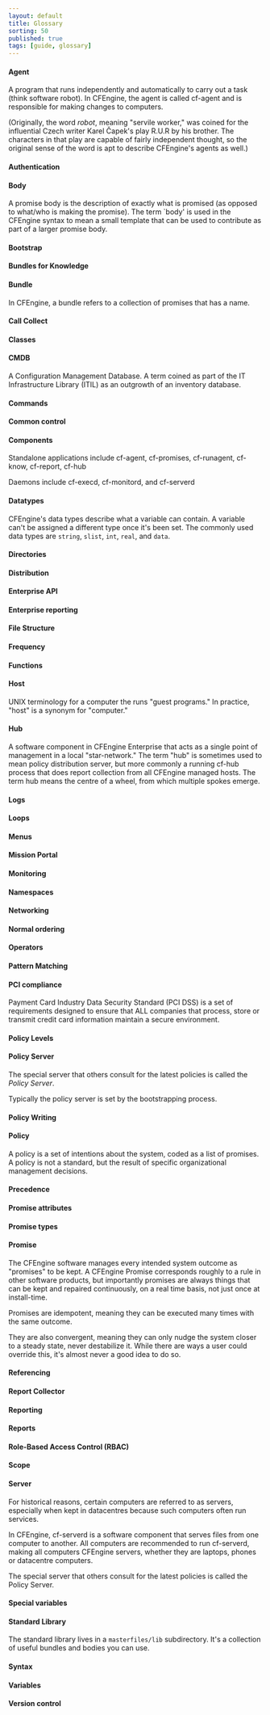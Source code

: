 ```yaml
---
layout: default
title: Glossary
sorting: 50
published: true
tags: [guide, glossary]
---
```


#### Agent

A program that runs independently and automatically to carry out a task (think software robot). In CFEngine, the agent is called cf-agent and is responsible for making changes to computers.

(Originally, the word *robot*, meaning "servile worker," was coined
for the influential Czech writer Karel Čapek's play R.U.R by his
brother. The characters in that play are capable of fairly independent
thought, so the original sense of the word is apt to describe
CFEngine's agents as well.)

#### Authentication
#### Body

A promise body is the description of exactly what is promised (as opposed to what/who is making the promise). The term `body' is used in the CFEngine syntax to mean a small template that can be used to contribute as part of a larger promise body.

#### Bootstrap
#### Bundles for Knowledge
#### Bundle

In CFEngine, a bundle refers to a collection of promises that has a name.

#### Call Collect
#### Classes

#### CMDB

A Configuration Management Database. A term coined as part of the IT Infrastructure Library (ITIL) as an outgrowth of an inventory database.

#### Commands
#### Common control
#### Components

Standalone applications include cf-agent, cf-promises, cf-runagent, cf-know, cf-report, cf-hub

Daemons include cf-execd, cf-monitord, and cf-serverd

#### Datatypes

CFEngine's data types describe what a variable can contain.  A variable can't be assigned a different type once it's been set.  The commonly used data types are `string`, `slist`, `int`, `real`, and `data`.

#### Directories
#### Distribution
#### Enterprise API
#### Enterprise reporting
#### File Structure
#### Frequency
#### Functions
#### Host

UNIX terminology for a computer the runs "guest programs." In practice, "host" is a synonym for "computer."

#### Hub

A software component in CFEngine Enterprise that acts as a single point of management in a local "star-network." The term "hub" is sometimes used to mean policy distribution server, but more commonly a running cf-hub process that does report collection from all CFEngine managed hosts. The term hub means the centre of a wheel, from which multiple spokes emerge.

#### Logs
#### Loops
#### Menus
#### Mission Portal
#### Monitoring
#### Namespaces
#### Networking
#### Normal ordering
#### Operators
#### Pattern Matching

#### PCI compliance

Payment Card Industry Data Security Standard (PCI DSS) is a set of requirements designed to ensure that ALL companies that process, store or transmit credit card information maintain a secure environment.

#### Policy Levels
#### Policy Server

The special server that others consult for the latest policies is called the *Policy Server*.

Typically the policy server is set by the bootstrapping process.

#### Policy Writing
#### Policy

A policy is a set of intentions about the system, coded as a list of promises. A policy is not a standard, but the result of specific organizational management decisions.

#### Precedence
#### Promise attributes
#### Promise types
#### Promise

The CFEngine software manages every intended system outcome as "promises" to be kept. A CFEngine Promise corresponds roughly to a rule in other software products, but importantly promises are always things that can be kept and repaired continuously, on a real time basis, not just once at install-time.

Promises are idempotent, meaning they can be executed many times with the same outcome.

They are also convergent, meaning they can only nudge the system closer to a steady state, never destabilize it.  While there are ways a user could override this, it's almost never a good idea to do so.

#### Referencing
#### Report Collector
#### Reporting
#### Reports
#### Role-Based Access Control (RBAC)
#### Scope

#### Server

For historical reasons, certain computers are referred to as servers, especially when kept in datacentres because such computers often run services.

In CFEngine, cf-serverd is a software component that serves files from one computer to another. All computers are recommended to run cf-serverd, making all computers CFEngine servers, whether they are laptops, phones or datacentre computers.

The special server that others consult for the latest policies is called the Policy Server.

#### Special variables
#### Standard Library

The standard library lives in a `masterfiles/lib` subdirectory.  It's a collection of useful bundles and bodies you can use.

#### Syntax
#### Variables
#### Version control
